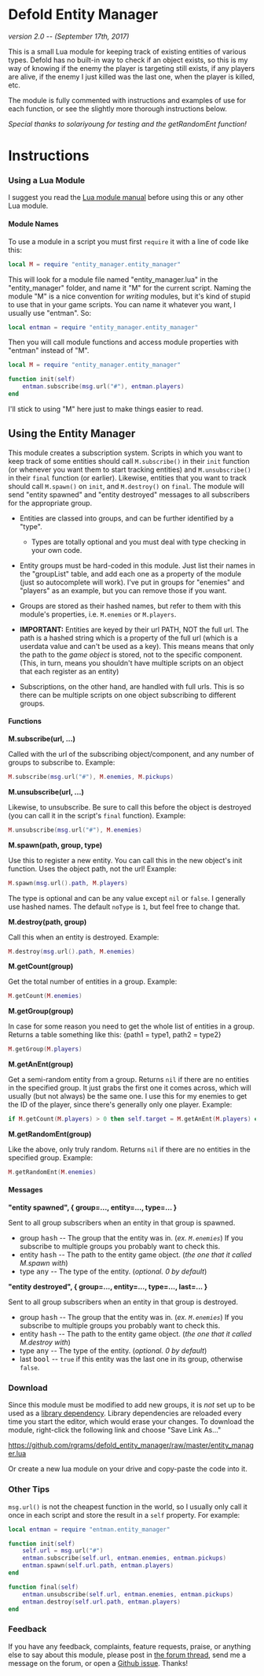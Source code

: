 # Defold Entity Manager

_version 2.0 -- (September 17th, 2017)_

This is a small Lua module for keeping track of existing entities of various types. Defold has no built-in way to check if an object exists, so this is my way of knowing if the enemy the player is targeting still exists, if any players are alive, if the enemy I just killed was the last one, when the player is killed, etc.

The module is fully commented with instructions and examples of use for each function, or see the slightly more thorough instructions below.

_Special thanks to solariyoung for testing and the getRandomEnt function!_

# Instructions

### Using a Lua Module

I suggest you read the [Lua module manual](https://www.defold.com/manuals/modules/) before using this or any other Lua module.

#### Module Names

To use a module in a script you must first `require` it with a line of code like this:

```Lua
local M = require "entity_manager.entity_manager"
```

This will look for a module file named "entity_manager.lua" in the "entity_manager" folder, and name it "M" for the current script. Naming the module "M" is a nice convention for _writing_ modules, but it's kind of stupid to use that in your game scripts. You can name it whatever you want, I usually use "entman". So:

```Lua
local entman = require "entity_manager.entity_manager"
```

Then you will call module functions and access module properties with "entman" instead of "M".

```Lua
local M = require "entity_manager.entity_manager"

function init(self)
    entman.subscribe(msg.url("#"), entman.players)
end
```
I'll stick to using "M" here just to make things easier to read.


## Using the Entity Manager

This module creates a subscription system. Scripts in which you want to keep track of some entities should call `M.subscribe()` in their `init` function (or whenever you want them to start tracking entities) and `M.unsubscribe()` in their `final` function (or earlier). Likewise, entities that you want to track should call `M.spawn()` on `init`, and `M.destroy()` on `final`. The module will send "entity spawned" and "entity destroyed" messages to all subscribers for the appropriate group.

* Entities are classed into groups, and can be further identified by a "type".
	* Types are totally optional and you must deal with type checking in your own code.


* Entity groups must be hard-coded in this module.
	Just list their names in the "groupList" table, and add each one as a property of the module (just so autocomplete will work). I've put in groups for "enemies" and "players" as an example, but you can remove those if you want.

* Groups are stored as their hashed names, but refer to them with this module's properties, i.e. `M.enemies` or `M.players`.

* **IMPORTANT:** Entities are keyed by their url PATH, NOT the full url.
	The path is a hashed string which is a property of the full url (which is a userdata value and can't be used as a key). This means means that only the path to the _game object_ is stored, not to the specific component. (This, in turn, means you shouldn't have multiple scripts on an object that each register as an entity)

* Subscriptions, on the other hand, are handled with full urls. This is so there can be multiple scripts on one object subscribing to different groups.

#### Functions

**M.subscribe(url, ...)**

Called with the url of the subscribing object/component, and any number of groups to subscribe to. Example:
```Lua
M.subscribe(msg.url("#"), M.enemies, M.pickups)
```

**M.unsubscribe(url, ...)**

Likewise, to unsubscribe. Be sure to call this before the object is destroyed (you can call it in the script's `final` function). Example:
```Lua
M.unsubscribe(msg.url("#"), M.enemies)
```

**M.spawn(path, group, type)**

Use this to register a new entity. You can call this in the new object's init function. Uses the object path, not the url! Example:
```Lua
M.spawn(msg.url().path, M.players)
```
The type is optional and can be any value except `nil` or `false`. I generally use hashed names. The default `noType` is `1`, but feel free to change that.

**M.destroy(path, group)**

Call this when an entity is destroyed. Example:
```Lua
M.destroy(msg.url().path, M.enemies)
```

**M.getCount(group)**

Get the total number of entities in a group. Example:
```Lua
M.getCount(M.enemies)
```

**M.getGroup(group)**

In case for some reason you need to get the whole list of entities in a group.
Returns a table something like this: {path1 = type1, path2 = type2}
```Lua
M.getGroup(M.players)
```

**M.getAnEnt(group)**

Get a semi-random entity from a group. Returns `nil` if there are no entities in the specified group. It just grabs the first one it comes across, which will usually (but not always) be the same one. I use this for my enemies to get the ID of the player, since there's generally only one player. Example:
```Lua
if M.getCount(M.players) > 0 then self.target = M.getAnEnt(M.players) end
```

**M.getRandomEnt(group)**

Like the above, only truly random.
Returns `nil` if there are no entities in the specified group. Example:
```Lua
M.getRandomEnt(M.enemies)
```

#### Messages

**"entity spawned", { group=..., entity=..., type=... }**

Sent to all group subscribers when an entity in that group is spawned.
* group <kbd>hash</kbd> -- The group that the entity was in. (_ex. `M.enemies`_) If you subscribe to multiple groups you probably want to check this.
* entity <kbd>hash</kbd> -- The path to the entity game object. (_the one that it called M.spawn with_)
* type <kbd>any</kbd> -- The type of the entity. (_optional. 0 by default_)

**"entity destroyed", { group=..., entity=..., type=..., last=... }**

Sent to all group subscribers when an entity in that group is destroyed.
* group <kbd>hash</kbd> -- The group that the entity was in. (_ex. `M.enemies`_) If you subscribe to multiple groups you probably want to check this.
* entity <kbd>hash</kbd> -- The path to the entity game object. (_the one that it called M.destroy with_)
* type <kbd>any</kbd> -- The type of the entity. (_optional. 0 by default_)
* last <kbd>bool</kbd> -- `true` if this entity was the last one in its group, otherwise `false`.

### Download

Since this module must be modified to add new groups, it is _not_ set up to be used as a [library dependency](https://www.defold.com/manuals/libraries/). Library dependencies are reloaded every time you start the editor, which would erase your changes. To download the module, right-click the following link and choose "Save Link As..."

https://github.com/rgrams/defold_entity_manager/raw/master/entity_manager.lua

Or create a new lua module on your drive and copy-paste the code into it.

### Other Tips

`msg.url()` is not the cheapest function in the world, so I usually only call it once in each script and store the result in a `self` property. For example:

```Lua
local entman = require "entman.entity_manager"

function init(self)
    self.url = msg.url("#")
	entman.subscribe(self.url, entman.enemies, entman.pickups)
	entman.spawn(self.url.path, entman.players)
end

function final(self)
    entman.unsubscribe(self.url, entman.enemies, entman.pickups)
	entman.destroy(self.url.path, entman.players)
end
```

### Feedback

If you have any feedback, complaints, feature requests, praise, or anything else to say about this module, please post in [the forum thread](https://forum.defold.com/t/entity-manager-module/10818), send me a message on the forum, or open a [Github issue](https://github.com/rgrams/defold_entity_manager/issues). Thanks!
